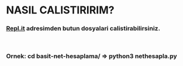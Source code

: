 
<h1> 
NASIL CALISTIRIRIM?
</h1>

<h3>
<a href="https://repl.it/@tansionline/python3kodlarim">Repl.it</a>
adresimden butun dosyalari calistirabilirsiniz.
</h3>
<br>
<h3>
Ornek: cd basit-net-hesaplama/ => python3 nethesapla.py 
</h3>
  
